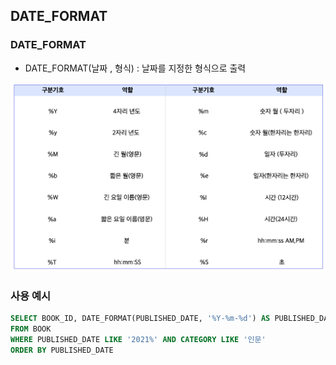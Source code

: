 ## DATE_FORMAT

### DATE_FORMAT
  - DATE_FORMAT(날짜 , 형식) : 날짜를 지정한 형식으로 출력
  <img src = "1.png">
<br/>

### 사용 예시
```sql
SELECT BOOK_ID, DATE_FORMAT(PUBLISHED_DATE, '%Y-%m-%d') AS PUBLISHED_DATE
FROM BOOK
WHERE PUBLISHED_DATE LIKE '2021%' AND CATEGORY LIKE '인문'
ORDER BY PUBLISHED_DATE
```
